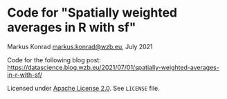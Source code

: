 # Code for "Spatially weighted averages in R with sf"

Markus Konrad <markus.konrad@wzb.eu>, July 2021

Code for the following blog post: https://datascience.blog.wzb.eu/2021/07/01/spatially-weighted-averages-in-r-with-sf/

Licensed under [Apache License 2.0](https://www.apache.org/licenses/LICENSE-2.0). See `LICENSE` file.

